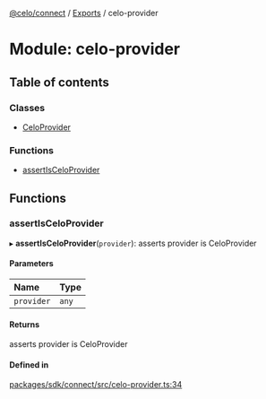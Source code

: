 [@celo/connect](../README.md) / [Exports](../modules.md) / celo-provider

# Module: celo-provider

## Table of contents

### Classes

- [CeloProvider](../classes/celo_provider.CeloProvider.md)

### Functions

- [assertIsCeloProvider](celo_provider.md#assertisceloprovider)

## Functions

### assertIsCeloProvider

▸ **assertIsCeloProvider**(`provider`): asserts provider is CeloProvider

#### Parameters

| Name | Type |
| :------ | :------ |
| `provider` | `any` |

#### Returns

asserts provider is CeloProvider

#### Defined in

[packages/sdk/connect/src/celo-provider.ts:34](https://github.com/celo-org/developer-tooling/blob/master/packages/sdk/connect/src/celo-provider.ts#L34)
